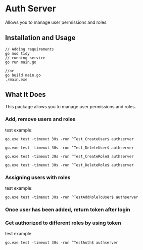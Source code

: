 # Auth Server

Allows you to manage user permissions and roles

## Installation and Usage

```shell
// Adding requirements
go mod tidy
// running service
go run main.go

//or
go build main.go
./main.exe
```

## What It Does

This package allows you to manage user permissions and roles.

### Add, remove users and roles

test example:

```shell
go.exe test -timeout 30s -run ^Test_CreateUser$ authserver

go.exe test -timeout 30s -run ^Test_DeleteUser$ authserver

go.exe test -timeout 30s -run ^Test_CreateRole$ authserver

go.exe test -timeout 30s -run ^Test_DeleteRole$ authserver
```

### Assigning users with roles

test example:

```shell
go.exe test -timeout 30s -run ^TestAddRoleToUser$ authserver
```

### Once user has been added, return token after login

### Get authorized to different roles by using token

test example:

```shell
go.exe test -timeout 30s -run ^TestAuth$ authserver
```
